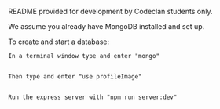 README provided for development by Codeclan students only.

We assume you already have MongoDB installed and set up.


To create and start a database:


    In a terminal window type and enter "mongo"


    Then type and enter "use profileImage"


    Run the express server with "npm run server:dev"
